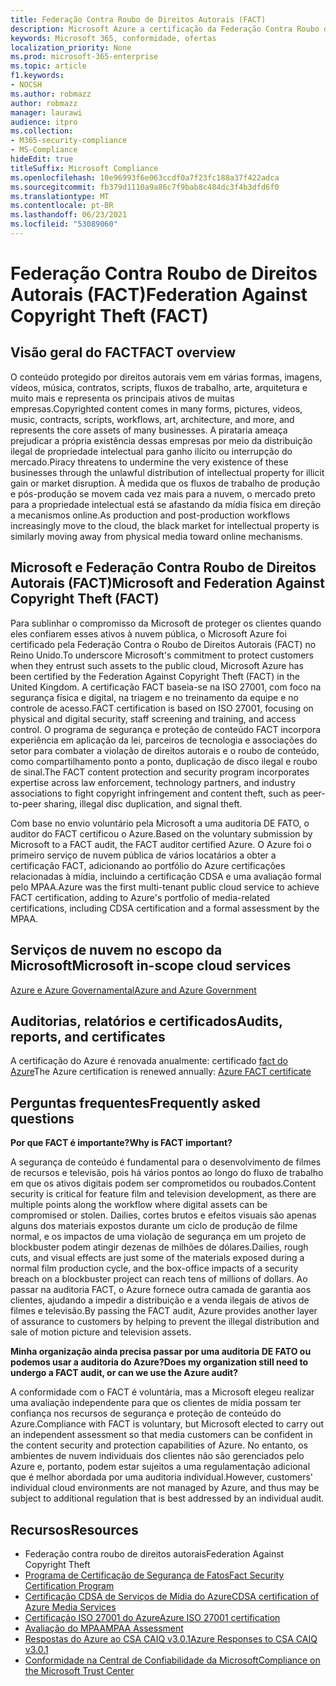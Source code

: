 ```yaml
---
title: Federação Contra Roubo de Direitos Autorais (FACT)
description: Microsoft Azure a certificação da Federação Contra Roubo de Direitos Autorais no Reino Unido.
keywords: Microsoft 365, conformidade, ofertas
localization_priority: None
ms.prod: microsoft-365-enterprise
ms.topic: article
f1.keywords:
- NOCSH
ms.author: robmazz
author: robmazz
manager: laurawi
audience: itpro
ms.collection:
- M365-security-compliance
- MS-Compliance
hideEdit: true
titleSuffix: Microsoft Compliance
ms.openlocfilehash: 10e96993f6e063ccdf0a7f23fc188a37f422adca
ms.sourcegitcommit: fb379d1110a9a86c7f9bab8c484dc3f4b3dfd6f0
ms.translationtype: MT
ms.contentlocale: pt-BR
ms.lasthandoff: 06/23/2021
ms.locfileid: "53089060"
---
```

# <a name="federation-against-copyright-theft-fact"></a><span data-ttu-id="d35c3-104">Federação Contra Roubo de Direitos Autorais (FACT)</span><span class="sxs-lookup"><span data-stu-id="d35c3-104">Federation Against Copyright Theft (FACT)</span></span>

## <a name="fact-overview"></a><span data-ttu-id="d35c3-105">Visão geral do FACT</span><span class="sxs-lookup"><span data-stu-id="d35c3-105">FACT overview</span></span>

<span data-ttu-id="d35c3-106">O conteúdo protegido por direitos autorais vem em várias formas, imagens, vídeos, música, contratos, scripts, fluxos de trabalho, arte, arquitetura e muito mais e representa os principais ativos de muitas empresas.</span><span class="sxs-lookup"><span data-stu-id="d35c3-106">Copyrighted content comes in many forms, pictures, videos, music, contracts, scripts, workflows, art, architecture, and more, and represents the core assets of many businesses.</span></span> <span data-ttu-id="d35c3-107">A pirataria ameaça prejudicar a própria existência dessas empresas por meio da distribuição ilegal de propriedade intelectual para ganho ilícito ou interrupção do mercado.</span><span class="sxs-lookup"><span data-stu-id="d35c3-107">Piracy threatens to undermine the very existence of these businesses through the unlawful distribution of intellectual property for illicit gain or market disruption.</span></span> <span data-ttu-id="d35c3-108">À medida que os fluxos de trabalho de produção e pós-produção se movem cada vez mais para a nuvem, o mercado preto para a propriedade intelectual está se afastando da mídia física em direção a mecanismos online.</span><span class="sxs-lookup"><span data-stu-id="d35c3-108">As production and post-production workflows increasingly move to the cloud, the black market for intellectual property is similarly moving away from physical media toward online mechanisms.</span></span>

## <a name="microsoft-and-federation-against-copyright-theft-fact"></a><span data-ttu-id="d35c3-109">Microsoft e Federação Contra Roubo de Direitos Autorais (FACT)</span><span class="sxs-lookup"><span data-stu-id="d35c3-109">Microsoft and Federation Against Copyright Theft (FACT)</span></span>

<span data-ttu-id="d35c3-110">Para sublinhar o compromisso da Microsoft de proteger os clientes quando eles confiarem esses ativos à nuvem pública, o Microsoft Azure foi certificado pela Federação Contra o Roubo de Direitos Autorais (FACT) no Reino Unido.</span><span class="sxs-lookup"><span data-stu-id="d35c3-110">To underscore Microsoft's commitment to protect customers when they entrust such assets to the public cloud, Microsoft Azure has been certified by the Federation Against Copyright Theft (FACT) in the United Kingdom.</span></span> <span data-ttu-id="d35c3-111">A certificação FACT baseia-se na ISO 27001, com foco na segurança física e digital, na triagem e no treinamento da equipe e no controle de acesso.</span><span class="sxs-lookup"><span data-stu-id="d35c3-111">FACT certification is based on ISO 27001, focusing on physical and digital security, staff screening and training, and access control.</span></span> <span data-ttu-id="d35c3-112">O programa de segurança e proteção de conteúdo FACT incorpora experiência em aplicação da lei, parceiros de tecnologia e associações do setor para combater a violação de direitos autorais e o roubo de conteúdo, como compartilhamento ponto a ponto, duplicação de disco ilegal e roubo de sinal.</span><span class="sxs-lookup"><span data-stu-id="d35c3-112">The FACT content protection and security program incorporates expertise across law enforcement, technology partners, and industry associations to fight copyright infringement and content theft, such as peer-to-peer sharing, illegal disc duplication, and signal theft.</span></span>

<span data-ttu-id="d35c3-113">Com base no envio voluntário pela Microsoft a uma auditoria DE FATO, o auditor do FACT certificou o Azure.</span><span class="sxs-lookup"><span data-stu-id="d35c3-113">Based on the voluntary submission by Microsoft to a FACT audit, the FACT auditor certified Azure.</span></span> <span data-ttu-id="d35c3-114">O Azure foi o primeiro serviço de nuvem pública de vários locatários a obter a certificação FACT, adicionando ao portfólio do Azure certificações relacionadas à mídia, incluindo a certificação CDSA e uma avaliação formal pelo MPAA.</span><span class="sxs-lookup"><span data-stu-id="d35c3-114">Azure was the first multi-tenant public cloud service to achieve FACT certification, adding to Azure's portfolio of media-related certifications, including CDSA certification and a formal assessment by the MPAA.</span></span>

## <a name="microsoft-in-scope-cloud-services"></a><span data-ttu-id="d35c3-115">Serviços de nuvem no escopo da Microsoft</span><span class="sxs-lookup"><span data-stu-id="d35c3-115">Microsoft in-scope cloud services</span></span>

[<span data-ttu-id="d35c3-116">Azure e Azure Governamental</span><span class="sxs-lookup"><span data-stu-id="d35c3-116">Azure and Azure Government</span></span>](https://aka.ms/AzureCompliance)

## <a name="audits-reports-and-certificates"></a><span data-ttu-id="d35c3-117">Auditorias, relatórios e certificados</span><span class="sxs-lookup"><span data-stu-id="d35c3-117">Audits, reports, and certificates</span></span>

<span data-ttu-id="d35c3-118">A certificação do Azure é renovada anualmente: certificado [fact do Azure](https://aka.ms/azurefactcert)</span><span class="sxs-lookup"><span data-stu-id="d35c3-118">The Azure certification is renewed annually: [Azure FACT certificate](https://aka.ms/azurefactcert)</span></span>

## <a name="frequently-asked-questions"></a><span data-ttu-id="d35c3-119">Perguntas frequentes</span><span class="sxs-lookup"><span data-stu-id="d35c3-119">Frequently asked questions</span></span>

<span data-ttu-id="d35c3-120">**Por que FACT é importante?**</span><span class="sxs-lookup"><span data-stu-id="d35c3-120">**Why is FACT important?**</span></span>

<span data-ttu-id="d35c3-121">A segurança de conteúdo é fundamental para o desenvolvimento de filmes de recursos e televisão, pois há vários pontos ao longo do fluxo de trabalho em que os ativos digitais podem ser comprometidos ou roubados.</span><span class="sxs-lookup"><span data-stu-id="d35c3-121">Content security is critical for feature film and television development, as there are multiple points along the workflow where digital assets can be compromised or stolen.</span></span> <span data-ttu-id="d35c3-122">Dailies, cortes brutos e efeitos visuais são apenas alguns dos materiais expostos durante um ciclo de produção de filme normal, e os impactos de uma violação de segurança em um projeto de blockbuster podem atingir dezenas de milhões de dólares.</span><span class="sxs-lookup"><span data-stu-id="d35c3-122">Dailies, rough cuts, and visual effects are just some of the materials exposed during a normal film production cycle, and the box-office impacts of a security breach on a blockbuster project can reach tens of millions of dollars.</span></span> <span data-ttu-id="d35c3-123">Ao passar na auditoria FACT, o Azure fornece outra camada de garantia aos clientes, ajudando a impedir a distribuição e a venda ilegais de ativos de filmes e televisão.</span><span class="sxs-lookup"><span data-stu-id="d35c3-123">By passing the FACT audit, Azure provides another layer of assurance to customers by helping to prevent the illegal distribution and sale of motion picture and television assets.</span></span>

<span data-ttu-id="d35c3-124">**Minha organização ainda precisa passar por uma auditoria DE FATO ou podemos usar a auditoria do Azure?**</span><span class="sxs-lookup"><span data-stu-id="d35c3-124">**Does my organization still need to undergo a FACT audit, or can we use the Azure audit?**</span></span>

<span data-ttu-id="d35c3-125">A conformidade com o FACT é voluntária, mas a Microsoft elegeu realizar uma avaliação independente para que os clientes de mídia possam ter confiança nos recursos de segurança e proteção de conteúdo do Azure.</span><span class="sxs-lookup"><span data-stu-id="d35c3-125">Compliance with FACT is voluntary, but Microsoft elected to carry out an independent assessment so that media customers can be confident in the content security and protection capabilities of Azure.</span></span> <span data-ttu-id="d35c3-126">No entanto, os ambientes de nuvem individuais dos clientes não são gerenciados pelo Azure e, portanto, podem estar sujeitos a uma regulamentação adicional que é melhor abordada por uma auditoria individual.</span><span class="sxs-lookup"><span data-stu-id="d35c3-126">However, customers' individual cloud environments are not managed by Azure, and thus may be subject to additional regulation that is best addressed by an individual audit.</span></span>

## <a name="resources"></a><span data-ttu-id="d35c3-127">Recursos</span><span class="sxs-lookup"><span data-stu-id="d35c3-127">Resources</span></span>

- <span data-ttu-id="d35c3-128">Federação contra roubo de direitos autorais</span><span class="sxs-lookup"><span data-stu-id="d35c3-128">Federation Against Copyright Theft</span></span>
- [<span data-ttu-id="d35c3-129">Programa de Certificação de Segurança de Fatos</span><span class="sxs-lookup"><span data-stu-id="d35c3-129">Fact Security Certification Program</span></span>](https://go.microsoft.com/fwlink/?linkid=2099508)
- [<span data-ttu-id="d35c3-130">Certificação CDSA de Serviços de Mídia do Azure</span><span class="sxs-lookup"><span data-stu-id="d35c3-130">CDSA certification of Azure Media Services</span></span>](https://aka.ms/cdsa-cert)
- [<span data-ttu-id="d35c3-131">Certificação ISO 27001 do Azure</span><span class="sxs-lookup"><span data-stu-id="d35c3-131">Azure ISO 27001 certification</span></span>](https://aka.ms/Azure-BSI-Cert)
- [<span data-ttu-id="d35c3-132">Avaliação do MPAA</span><span class="sxs-lookup"><span data-stu-id="d35c3-132">MPAA Assessment</span></span>](offering-mpaa.md)
- [<span data-ttu-id="d35c3-133">Respostas do Azure ao CSA CAIQ v3.0.1</span><span class="sxs-lookup"><span data-stu-id="d35c3-133">Azure Responses to CSA CAIQ v3.0.1</span></span>](https://aka.ms/csacaiqresponses)
- [<span data-ttu-id="d35c3-134">Conformidade na Central de Confiabilidade da Microsoft</span><span class="sxs-lookup"><span data-stu-id="d35c3-134">Compliance on the Microsoft Trust Center</span></span>](https://www.microsoft.com/trust-center/compliance/compliance-overview)
